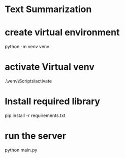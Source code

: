 # Text Summarization
# create virtual environment
python -m venv venv

# activate Virtual venv
.\venv\Scripts\activate

# Install required library
pip install -r requirements.txt

# run the server
python main.py
